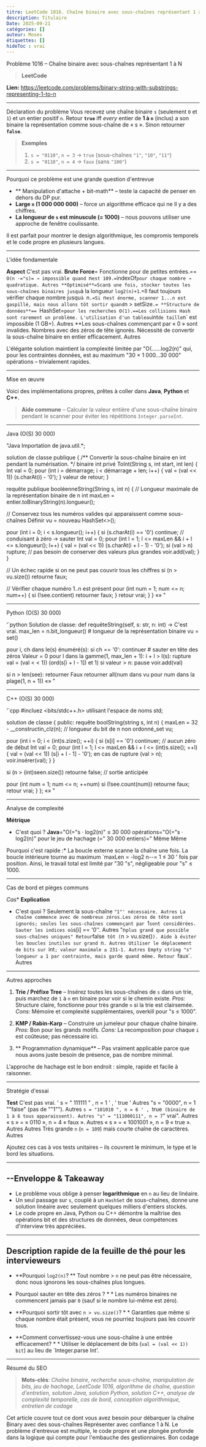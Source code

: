 ```yaml
---
titre: LeetCode 1016. Chaîne binaire avec sous-chaînes représentant 1 à N -
description: Titulaire
Date: 2025-09-21
catégories: []
auteur: Moses
étiquettes: []
hideToc : vrai
---
```

Problème 1016 – Chaîne binaire avec sous-chaînes représentant 1 à N
> **LeetCode**

**Lien:** <https://leetcode.com/problems/binary-string-with-substrings-representing-1-to-n>

---

Déclaration du problème
Vous recevez une chaîne binaire `s` (seulement `0` et `1`) et un entier positif `n`.
Retour **`true`** iff *every* entier de **1 à `n`** (inclus) a son binaire
la représentation comme sous-chaîne de « s ». Sinon retourner **`false`**.

> **Exemples**
> 1. `s = "0110"`, `n = 3` → `true` (sous-chaînes `"1"`, `"10"`, `"11"`)
> 2. `s = "0110"`, `n = 4` → `faux` (sans `"100"`)

---

Pourquoi ce problème est une grande question d'entrevue
* ** Manipulation d'attache + bit-math** – teste la capacité de penser en dehors du DP pur.
* **Large `n` (1 000 000 000)** – force un algorithme efficace qui ne
Il y a des chiffres.
* **La longueur de `s` est minuscule (= 1000)** – nous pouvons utiliser une approche de fenêtre coulissante.

Il est parfait pour montrer le design algorithmique, les compromis temporels et le code propre en plusieurs langues.

---

L'idée fondamentale

**Aspect**
C'est pas vrai.
**Brute Force**= Fonctionne pour de petites entrées.== `O(n ·="s)= → impossible quand `n` est 109.= `indexOf` pour chaque nombre → quadratique. Autres
**Optimisé**=Scan `s` une fois, stocker toutes les sous-chaînes binaires jusqu`à la longueur `log2(n)+1`.=Il faut toujours vérifier chaque nombre jusqu`à `n`.=Si `n` est énorme, scanner 1...n est gaspillé, mais nous allons tôt sortir quand `n > setSize`.=
**Structure de données**== `HashSet<Integer>=` pour les recherches O(1).==Les collisions Hash sont rarement un problème. L'utilisation d'un tableau `int` de taille `n` est impossible (1 GB+). Autres
**Les sous-chaînes commençant par « 0 » sont invalides. Nombres avec des zéros de tête ignorés. Nécessité de convertir la sous-chaîne binaire en entier efficacement. Autres

L'élégante solution maintient la complexité limitée par "O(......log2(n)" qui, pour les contraintes données, est au maximum "30 × 1 000...30 000" opérations – trivialement rapides.

---

Mise en œuvre

Voici des implémentations propres, prêtes à coller dans **Java**, **Python** et **C++**.

> **Aide commune** – Calculer la valeur entière d'une sous-chaîne binaire pendant
> le scanner pour éviter les répétitions `Integer.parseInt`.

---

Java (O(S) 30 000)

"Java
Importation de java.util.*;

solution de classe publique {
/** Convertir la sous-chaîne binaire en int pendant la numérisation. */
binaire int privé ToInt(String s, int start, int len) {
Int val = 0;
pour (int i = démarrage; i < démarrage + len; i++) {
val = (val << 1)) (s.charAt(i) - '0');
}
valeur de retour;
}

requête publique booléenneString(String s, int n) {
// Longueur maximale de la représentation binaire de n
int maxLen = entier.toBinaryString(n).longueur();

// Conservez tous les numéros valides qui apparaissent comme sous-chaînes
Définir<integer> vu = nouveau HashSet<>();

pour (int i = 0; i < s.longueur(); i++) {
si (s.charAt(i) == '0') continue; // conduisant à zéro -> sauter
Int val = 0;
pour (int l = 1; l <= maxLen && i + l <= s.longueur(); l++) {
val = (val << 1)) (s.charAt(i + l - 1) - '0');
si (val > n) rupture; // pas besoin de conserver des valeurs plus grandes
voir.add(val);
}
}

// Un échec rapide si on ne peut pas couvrir tous les chiffres
si (n > vu.size()) retourne faux;

// Vérifier chaque numéro 1..n est présent
pour (int num = 1; num <= n; num++) {
si (!see.contient) retourner faux;
}
retour vrai;
}
}
«» "

---

Python (O(S) 30 000)

'`python
Solution de classe:
def requêteString(self, s: str, n: int) -> C'est vrai.
max_len = n.bit_longueur() # longueur de la représentation binaire
vu = set()

pour i, ch dans le(s) énuméré(s):
si ch == '0': continuer # sauter en tête des zéros
Valeur = 0
pour l dans la gamme(1, max_len + 1):
i + l > l(s): rupture
val = (val < < 1)) (ord(s[i + l - 1]) et 1)
si valeur > n: pause
voir.add(val)

si n > len(see): retourner Faux
retourner all(num dans vu pour num dans la plage(1, n + 1))
«» "

---

C++ (O(S) 30 000)

'`cpp
#incluez <bits/stdc++.h>
utilisant l'espace de noms std;

solution de classe {
public:
requête boolString(string s, int n) {
maxLen = 32 - __constructin_clz(n); // longueur du bit de n
non ordonné_set<int> vu;

pour (int i = 0; i < (int)s.zize(); ++i) {
si (s[i] == '0') continuer; // aucun zéro de début
Int val = 0;
pour (int l = 1; l <= maxLen && i + l <= (int)s.size(); ++l) {
val = (val << 1)) (s[i + l - 1] - '0');
en cas de rupture (val > n);
voir.insérer(val);
}
}

si (n > (int)seen.size()) retourne false; // sortie anticipée

pour (int num = 1; num <= n; ++num)
si (!see.count(num)) retourne faux;
retour vrai;
}
};
«» "

---

Analyse de complexité

**Métrique**
- C'est quoi ?
**Java**="O(="s · log2(n)" ≤ 30 000 opérations="O(="s · log2(n)" pour le jeu de hachage (=" 30 000 entiers)="
Même
Même

Pourquoi c'est rapide :*
La boucle externe scanne la chaîne une fois.
La boucle intérieure tourne au maximum `maxLen = -log2 n--= 1 ≤ 30 ' fois par position.
Ainsi, le travail total est limité par "30 "s", négligeable pour "s" ≤ 1000.

---

Cas de bord et pièges communs

*Cas** **Explication**
- C'est quoi ?
Seulement la sous-chaîne `"1"' nécessaire. Autres
La chaîne commence avec de nombreux zéros.Les zéros de tête sont ignorés; seules les sous-chaînes commençant par `1` sont considérées. Sauter les indices où `s[i] == '0''. Autres
"n` plus grand que possible sous-chaînes uniques" Retour `false` tôt (`n > vu.size()`). Aide à éviter les boucles inutiles sur grand `n`. Autres
Utiliser le déplacement de bits sur `int`; valeur maximale ≤ 231-1. Autres
Empty string "s" longueur ≥ 1 par contrainte, mais garde quand même. Retour `faux`. Autres

---

Autres approches

1. **Trie / Préfixe Tree** – Insérez toutes les sous-chaînes de `s` dans un trie, puis marchez
de `1` à `n` en binaire pour voir si le chemin existe.
*Pros:* Structure claire, fonctionne pour très grande `n` si la trie est clairsemée.
*Cons:* Mémoire et complexité supplémentaires, overkill pour "s ≤ 1000".

2. **KMP / Rabin‐Karp** – Construire un jumeleur pour chaque chaîne binaire.
*Pros:* Bon pour les grands motifs.
*Cons:* La recomposition pour chaque `i` est coûteuse; pas nécessaire ici.

3. ** Programmation dynamique** – Pas vraiment applicable parce que nous avons juste besoin de présence, pas de nombre minimal.

L'approche de hachage est le bon endroit : simple, rapide et facile à raisonner.

---

Stratégie d'essai

**Test**
C'est pas vrai.
' s = " 111111 " , n = 1 ' , ' true ' Autres
"s = "0000", n = 1 ""false" (pas de ""1""). Autres
`s = "101010 ", n = 6 ' , `true` (binaire de 1 à 6 tous apparaissent). Autres
"s" = "111000111", n = 7`" vrai". Autres
« s » = « 0110 », n = 4 « faux ». Autres
« s » = « 1001001 », n = 9 « true ». Autres
Autres Très grande `n` (`n = 109`) mais courte chaîne de caractères. Autres

Ajoutez ces cas à vos tests unitaires – ils couvrent le minimum, le type et le bord
les situations.

---

## --Enveloppe & Takeaway

* Le problème vous oblige à penser **logarithmique** en `n` au lieu de linéaire.
* Un seul passage sur `s`, couplé à un `HashSet` de sous-chaînes, donne une solution linéaire avec seulement quelques milliers d'entiers stockés.
* Le code propre en Java, Python ou C++ démontre la maîtrise des opérations bit et des structures de données, deux compétences d'interview très appréciées.

---

## Description rapide de la feuille de thé pour les intervieweurs

- **Pourquoi `log2(n)`? **
Tout nombre > `n` ne peut pas être nécessaire, donc nous ignorons les sous-chaînes plus longues.

- Pourquoi sauter en tête des zéros ? * *
Les numéros binaires ne commencent jamais par `0` (sauf si le nombre lui-même est zéro).

- **Pourquoi sortir tôt avec `n > vu.size()`? * *
Garanties que même si chaque nombre était présent, vous ne pourriez toujours pas les couvrir tous.

- **Comment convertissez-vous une sous-chaîne à une entrée efficacement? * *
Utiliser le déplacement de bits (`val = (val << 1)) bit`) au lieu de `Integer.parse Int'.

---

Résumé du SEO

> **Mots-clés**: *Chaîne binaire, recherche sous-chaîne, manipulation de bits, jeu de hachage, LeetCode 1016, algorithme de chaîne, question d'entretien, solution Java, solution Python, solution C++, analyse de complexité temporelle, cas de bord, conception algorithmique, entretien de codage*

Cet article couvre tout ce dont vous avez besoin pour débarquer la chaîne Binary avec des sous-chaînes Représenter avec confiance 1 à N. Le problème d'entrevue est multiple, le code propre et une plongée profonde dans la logique qui compte pour l'embauche des gestionnaires. Bon codage 